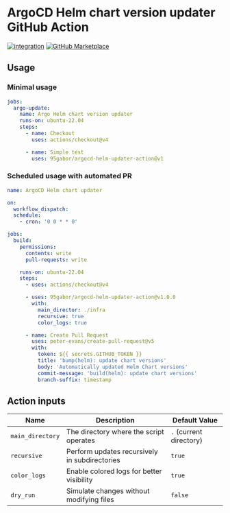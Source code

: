 # ArgoCD Helm chart version updater GitHub Action
[![integration](https://github.com/95gabor/argocd-helm-updater-action/actions/workflows/integration.yaml/badge.svg?branch=main)](https://github.com/95gabor/argocd-helm-updater-action/actions/workflows/integration.yaml)
[![GitHub Marketplace](https://img.shields.io/badge/Marketplace-ArgoCD%20Helm%20updater-blue.svg?colorA=24292e&colorB=0366d6&style=flat&longCache=true&logo=github)](https://github.com/marketplace/actions/argocd-helm-chart-updater)

## Usage

### Minimal usage

```yaml
jobs:
  argo-update:
    name: Argo Helm chart version updater
    runs-on: ubuntu-22.04
    steps:
      - name: Checkout
        uses: actions/checkout@v4

      - name: Simple test
        uses: 95gabor/argocd-helm-updater-action@v1
```

### Scheduled usage with automated PR

```yaml
name: ArgoCD Helm chart updater

on:
  workflow_dispatch:
  schedule:
    - cron: '0 0 * * 0'

jobs:
  build:
    permissions:
      contents: write
      pull-requests: write

    runs-on: ubuntu-22.04
    steps:
      - uses: actions/checkout@v4

      - uses: 95gabor/argocd-helm-updater-action@v1.0.0
        with:
          main_director: ./infra
          recursive: true
          color_logs: true

      - name: Create Pull Request
        uses: peter-evans/create-pull-request@v5
        with:
          token: ${{ secrets.GITHUB_TOKEN }}
          title: 'bump(helm): update chart versions'
          body: 'Automatically updated Helm Chart versions'
          commit-message: 'build(helm): update chart versions'
          branch-suffix: timestamp
```

## Action inputs

| Name | Description | Default Value |
| --- | --- | --- |
| `main_directory` | The directory where the script operates | `.` (current directory) |
| `recursive` | Perform updates recursively in subdirectories | `true` |
| `color_logs` | Enable colored logs for better visibility | `true` |
| `dry_run` | Simulate changes without modifying files | `false` |
